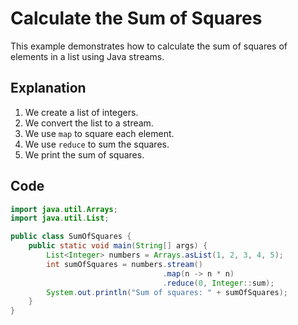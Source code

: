 # Calculate the Sum of Squares

This example demonstrates how to calculate the sum of squares of elements in a list using Java streams.

## Explanation

1. We create a list of integers.
2. We convert the list to a stream.
3. We use `map` to square each element.
4. We use `reduce` to sum the squares.
5. We print the sum of squares.

## Code

```java
import java.util.Arrays;
import java.util.List;

public class SumOfSquares {
    public static void main(String[] args) {
        List<Integer> numbers = Arrays.asList(1, 2, 3, 4, 5);
        int sumOfSquares = numbers.stream()
                                  .map(n -> n * n)
                                  .reduce(0, Integer::sum);
        System.out.println("Sum of squares: " + sumOfSquares);
    }
}
```